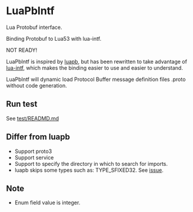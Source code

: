 # LuaPbIntf
Lua Protobuf interface.

Binding Protobuf to Lua53 with lua-intf.

NOT READY!

LuaPbIntf is inspired by [luapb](https://github.com/zhanjunxiong/luapb),
  but has been rewritten to take advantage of
  [lua-intf](https://github.com/SteveKChiu/lua-intf),
  which makes the binding easier to use and easier to understand.

LuaPbIntf will dynamic load Protocol Buffer message definition files .proto
  without code generation.


## Run test
See [test/READMD.md](test/READMD.md)

## Differ from luapb
* Support proto3
* Support service
* Support to specify the directory in which to search for imports.
* luapb skips some types such as: TYPE_SFIXED32.
  See [issue](https://github.com/zhanjunxiong/luapb/issues/10).
  
## Note
* Enum field value is integer.